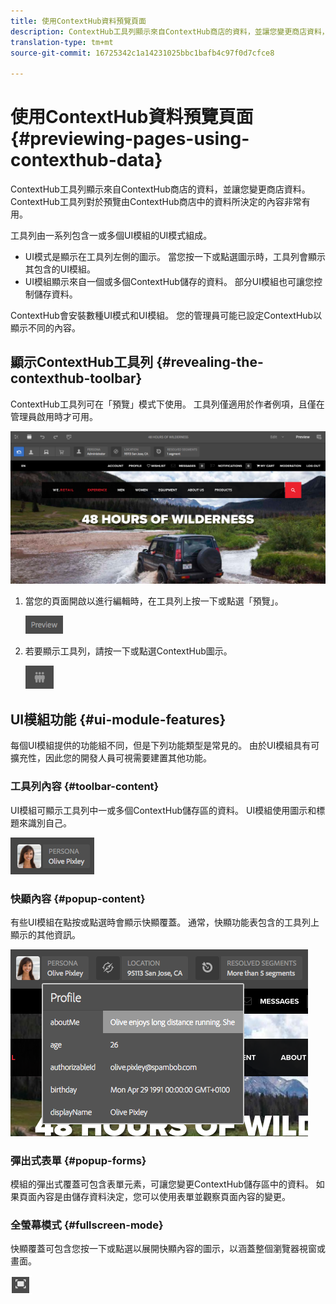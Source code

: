 ```yaml
---
title: 使用ContextHub資料預覽頁面
description: ContextHub工具列顯示來自ContextHub商店的資料，並讓您變更商店資料，對於預覽內容非常有用
translation-type: tm+mt
source-git-commit: 16725342c1a14231025bbc1bafb4c97f0d7cfce8

---
```



# 使用ContextHub資料預覽頁面 {#previewing-pages-using-contexthub-data}

ContextHub工具列顯示來自ContextHub商店的資料，並讓您變更商店資料。 ContextHub工具列對於預覽由ContextHub商店中的資料所決定的內容非常有用。<!--The [ContextHub](/help/sites-developing/contexthub.md) toolbar displays data from ContextHub stores and enables you to change store data. The ContextHub toolbar is useful for previewing content that is determined by data in a ContextHub store.-->

工具列由一系列包含一或多個UI模組的UI模式組成。

* UI模式是顯示在工具列左側的圖示。 當您按一下或點選圖示時，工具列會顯示其包含的UI模組。
* UI模組顯示來自一個或多個ContextHub儲存的資料。 部分UI模組也可讓您控制儲存資料。

ContextHub會安裝數種UI模式和UI模組。 您的管理員可能已設定ContextHub以顯示不同的內容。<!--ContextHub installs several UI modes and UI modules. Your administrator may have [configured ContextHub](/help/sites-administering/contexthub-config.md) to display different ones.-->

## 顯示ContextHub工具列 {#revealing-the-contexthub-toolbar}

ContextHub工具列可在「預覽」模式下使用。 工具列僅適用於作者例項，且僅在管理員啟用時才可用。

![ContextHub工具列](/help/sites-cloud/authoring/assets/contexthub-toolbar.png)

1. 當您的頁面開啟以進行編輯時，在工具列上按一下或點選「預覽」。

   ![「預覽」按鈕](/help/sites-cloud/authoring/assets/contexthub-preview-button.png)

1. 若要顯示工具列，請按一下或點選ContextHub圖示。

   ![ContextHub按鈕](/help/sites-cloud/authoring/assets/contexthub-button.png)

## UI模組功能 {#ui-module-features}

每個UI模組提供的功能組不同，但是下列功能類型是常見的。 由於UI模組具有可擴充性，因此您的開發人員可視需要建置其他功能。

### 工具列內容 {#toolbar-content}

UI模組可顯示工具列中一或多個ContextHub儲存區的資料。 UI模組使用圖示和標題來識別自己。

![ContextHub角色](/help/sites-cloud/authoring/assets/contexthub-persona-button.png)

### 快顯內容 {#popup-content}

有些UI模組在點按或點選時會顯示快顯覆蓋。 通常，快顯功能表包含的工具列上顯示的其他資訊。

![ContextHub描述檔資訊](/help/sites-cloud/authoring/assets/contexthub-profile.png)

### 彈出式表單 {#popup-forms}

模組的彈出式覆蓋可包含表單元素，可讓您變更ContextHub儲存區中的資料。 如果頁面內容是由儲存資料決定，您可以使用表單並觀察頁面內容的變更。

### 全螢幕模式 {#fullscreen-mode}

快顯覆蓋可包含您按一下或點選以展開快顯內容的圖示，以涵蓋整個瀏覽器視窗或畫面。

![全螢幕按鈕](/help/sites-cloud/authoring/assets/contexthub-fullscreen.png)
